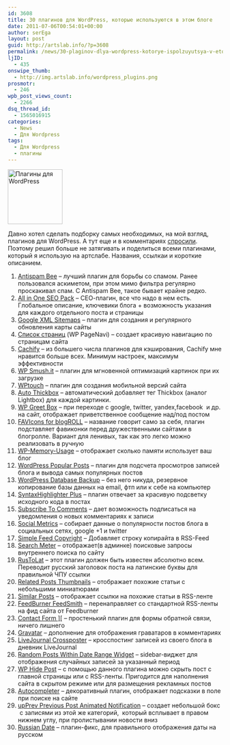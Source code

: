 ```yaml
---
id: 3608
title: 30 плагинов для WordPress, которые используются в этом блоге
date: 2011-07-06T00:54:01+00:00
author: serEga
layout: post
guid: http://artslab.info/?p=3608
permalink: /news/30-plaginov-dlya-wordpress-kotorye-ispolzuyutsya-v-etom-bloge/
ljID:
  - 435
onswipe_thumb:
  - http://img.artslab.info/wordpress_plugins.png
prosmotr:
  - 246
wpb_post_views_count:
  - 2266
dsq_thread_id:
  - 1565016915
categories:
  - News
  - Для Wordpress
tags:
  - Для Wordpress
  - плагины
---
```

[<img class="size-full wp-image-3619 aligncenter" title="wordpress_plugins" src="http://img.artslab.info/wordpress_plugins.png" alt="Плагины для WordPress" width="128" height="128" />](http://img.artslab.info/wordpress_plugins.png)

Давно хотел сделать подборку самых необходимых, на мой взгляд, плагинов для WordPress. А тут еще и в комментариях [спросили](http://artslab.info/wordpress/pered-tem-kak-obnovitsya-do-wordpress-3-2/#comments). Поэтому решил больше не затягивать и поделиться всеми плагинами, который я использую на артслабе. Названия, ссылкаи и короткие описанием.

<ol style="list-style: decimal;">
  <li>
    <a href="http://antispambee.com/">Antispam Bee</a> &#8211; лучший плагин для борьбы со спамом. Ранее пользовался аскиметом, при этом мимо фильтра регулярно проскакивал спам. С Antispam Bee, такое бывает крайне редко.
  </li>
  <li>
    <a href="http://wordpress.org/extend/plugins/all-in-one-seo-pack/">All in One SEO Pack</a> &#8211; СЕО-плагин, все что надо в нем есть. Глобальное описание, ключевики блога + возможность указания для каждого отдельного поста и страницы
  </li>
  <li>
    <a title="Создание карты сайта(sitemap)" href="http://artslab.info/wordpress/sozdanie-karty-sajtasitemap/">Google XML Sitemaps</a> &#8211; плагин для создания и регулярного обновления карты сайты
  </li>
  <li>
    <a href="http://wordpress.org/extend/plugins/wp-pagenavi/">Список страниц</a> (WP PageNavi) &#8211; создает красивую навигацию по страницам сайта
  </li>
  <li>
    <a href="http://playground.ebiene.de/2652/cachify-wordpress-cache/">Cachify</a> &#8211; из большего числа плагинов для кэширования, Cachify мне нравится больше всех. Минимум настроек, максимум эффективности
  </li>
  <li>
    <a title="Как ускорить скорость загрузки сайта или почему «тормозит» мой блог?" href="http://artslab.info/wordpress/kak-uskorit-skorost-zagruzki-sajta-ili-pochemu-tormozit-moj-blog/">WP Smush.it</a> &#8211; плагин для мгновенной оптимизаций картинок при их загрузке
  </li>
  <li>
    <a title="WpTouch – Создание мобильной версий сайта (iPhone, Android)" href="http://artslab.info/wordpress/wptouch-mobilnaya-versiya-sayta/">WPtouch</a> &#8211; плагин для создания мобильной версий сайта
  </li>
  <li>
    <a href="http://www.semiologic.com/software/auto-thickbox/">Auto Thickbox</a> &#8211; автоматический добавляет тег Thickbox (аналог Lightbox) для каждой картинки.
  </li>
  <li>
    <a href="http://omninoggin.com/wordpress-plugins/wp-greet-box-wordpress-plugin/">WP Greet Box</a> &#8211; при переходе с google, twitter, yandex,facebook  и др. на сайт, отображает приветственное сообщение над/под постом
  </li>
  <li>
    <a title="Добавляем отображение фавиконок в блогролл" href="http://artslab.info/wordpress/dobavlyaem-otobrazhenie-favikonok-v-blogroll/">FAVIcons for blogROLL</a> &#8211; название говорит само за себя, плагин подставляет фавиконки перед дружественными сайтами в блогролле. Вариант для ленивых, так как это легко можно реализовать в ручную<!--more-->
  </li>
  
  <li>
    <a href="http://wordpress.org/extend/plugins/wp-memory-usage/">WP-Memory-Usage</a> &#8211; отображает сколько памяти использует ваш блог
  </li>
  <li>
    <a href="http://wordpress.org/extend/plugins/wordpress-popular-posts/">WordPress Popular Posts</a> &#8211; плагин для подсчета просмотров записей блога и вывода самых популярных постов
  </li>
  <li>
    <a href="http://wordpress.org/extend/plugins/wp-db-backup/">WordPress Database Backup</a> &#8211; без него никуда, резервное копирование базы данных на email, фтп или к себе на компьютер
  </li>
  <li>
    <a title="SyntaxHighlighter Plus – плагин для подсветки кода" href="http://artslab.info/news/syntaxhighlighter-plus-podsvetka-koda-v-wp/">SyntaxHighlighter Plus</a> &#8211; плагин отвечает за красивую подсветку исходного кода в постах
  </li>
  <li>
    <a href="http://wordpress.org/extend/plugins/subscribe-to-comments/">Subscribe To Comments</a> &#8211; дает возможность подписаться на уведомления о новых комментариях к записи
  </li>
  <li>
    <a title="Популярность постов блога в социальных сетях – Social Metrics для WordPress" href="http://artslab.info/wordpress/populyarnost-postov-bloga-v-socialnyx-setyax-social-metrics-dlya-wordpress/">Social Metrics</a> &#8211; собирает данные о популярности постов блога в социальных сетях, google +1 и twitter
  </li>
  <li>
    <a href="http://wordpress.org/extend/plugins/simple-feed-copyright/">Simple Feed Copyright</a> &#8211; Добавляет строку копирайта в RSS-Feed
  </li>
  <li>
    <a href="http://wordpress.org/extend/plugins/search-meter/">Search Meter</a> &#8211; отображает(в админке) поисковые запросы внутреннего поиска по сайту
  </li>
  <li>
    <a href="http://mywordpress.ru/plugins/rustolat/">RusToLat</a> &#8211; этот плагин должен быть известен абсолютно всем. Переводит русский заголовок поста на латинские буквы для правильной ЧПУ ссылки
  </li>
  <li>
    <a href="http://wordpress.org/extend/plugins/related-posts-thumbnails/">Related Posts Thumbnails</a> &#8211; отображает похожие статьи с небольшими миниатюрами
  </li>
  <li>
    <a href="http://wordpress.org/extend/plugins/similar-posts/">Similar Posts</a> &#8211; отображает ссылки на похожие статьи в RSS-ленте
  </li>
  <li>
    <a href="http://wordpress.org/extend/plugins/feedburner-setting/">FeedBurner FeedSmith</a> &#8211; перенаправляет со стандартной RSS-ленты на фид сайта от Feedburner
  </li>
  <li>
    <a href="http://www.justact.org.au/wp-content/plugins/wp-contact-form/">Contact Form ][</a> &#8211; простенький плагин для формы обратной связи, ничего лишнего
  </li>
  <li>
    <a href="http://wordpress.org/extend/plugins/wp-gravatar/">Gravatar</a> &#8211; дополнение для отображения граватаров в комментариях
  </li>
  <li>
    <a href="http://wordpress.org/extend/plugins/lj-xp/">LiveJournal Crossposter</a> &#8211; кросспостинг записей из своего блога в дневник LiveJournal
  </li>
  <li>
    <a href="http://wordpress.org/extend/plugins/random-posts-within-date-range-widget/">Random Posts Within Date Range Widget</a> &#8211; sidebar-виджет для отображения случайных записей за указанный период
  </li>
  <li>
    <a href="http://wordpress.org/extend/plugins/wp-hide-post/">WP Hide Post</a> &#8211; с помощью данного плагина можно скрыть пост с главной страницы или с RSS-ленты. Пригодится для наполнения сайта в скрытом режиме или для размещения рекламных постов<strong><strong><strong><br /> </strong></strong></strong>
  </li>
  <li>
    <a title="Подсказки в поисковой строке сайта" href="http://artslab.info/wordpress/podskazki-v-poiskovoj-stroke-saita/">Autocompleter</a> &#8211; декоративный плагин, отображает подсказки в поле при поиске на сайте
  </li>
  <li>
    <a href="http://wordpress.org/extend/plugins/upprev-nytimes-style-next-post-jquery-animated-fly-in-button/">upPrev Previous Post Animated Notification</a> &#8211; создает небольшой бокс  с записями из этой же категорий,  который всплывает в правом нижнем углу, при пролистывании новости вниз
  </li>
  <li>
    <a href="http://maxsite.org/russian-date">Russian Date</a> &#8211; плагин-фикс, для правильного отображения даты на русском<strong><br /> </strong>
  </li>
</ol>